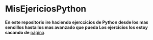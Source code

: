 # MisEjericiosPython
<strong> En este repositorio ire haciendo ejerccicios de Python desde los mas sencillos hasta los mas avanzado que pueda 
Los ejercicios los estoy sacando de </strong> [página](https://aprendeconalf.es/docencia/python/ejercicios/).
